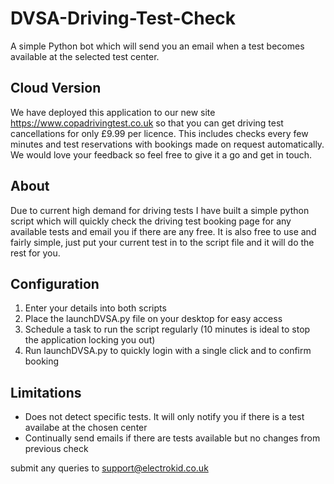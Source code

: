 # DVSA-Driving-Test-Check
A simple Python bot which will send you an email when a test becomes available at the selected test center.

## Cloud Version
We have deployed this application to our new site https://www.copadrivingtest.co.uk so that you can get driving test cancellations for only £9.99 per licence. This includes checks every few minutes and test reservations with bookings made on request automatically. We would love your feedback so feel free to give it a go and get in touch.

## About
Due to current high demand for driving tests I have built a simple python script which will quickly check the driving test booking page for any available tests and email you if there are any free. It is also free to use and fairly simple, just put your current test in to the script file and it will do the rest for you.

## Configuration
1) Enter your details into both scripts
2) Place the launchDVSA.py file on your desktop for easy access
3) Schedule a task to run the script regularly (10 minutes is ideal to stop the application locking you out)
4) Run launchDVSA.py to quickly login with a single click and to confirm booking

## Limitations
- Does not detect specific tests. It will only notify you if there is a test availabe at the chosen center
- Continually send emails if there are tests available but no changes from previous check

submit any queries to support@electrokid.co.uk
